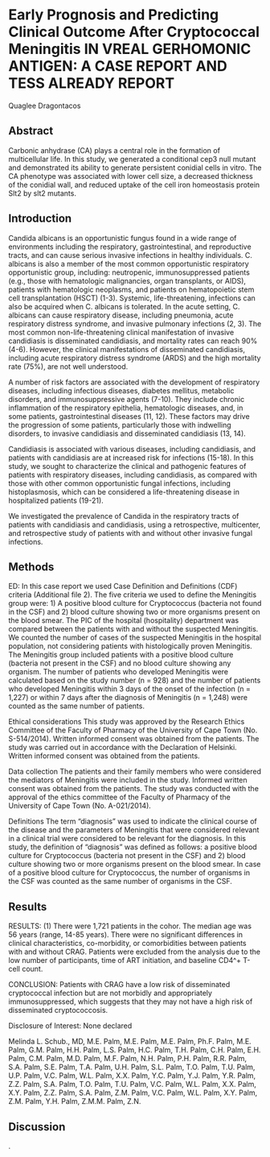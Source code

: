 # Early Prognosis and Predicting Clinical Outcome After Cryptococcal Meningitis IN VREAL GERHOMONIC ANTIGEN: A CASE REPORT AND TESS ALREADY REPORT
Quaglee Dragontacos


## Abstract
Carbonic anhydrase (CA) plays a central role in the formation of multicellular life. In this study, we generated a conditional cep3 null mutant and demonstrated its ability to generate persistent conidial cells in vitro. The CA phenotype was associated with lower cell size, a decreased thickness of the conidial wall, and reduced uptake of the cell iron homeostasis protein Slt2 by slt2 mutants.


## Introduction
Candida albicans is an opportunistic fungus found in a wide range of environments including the respiratory, gastrointestinal, and reproductive tracts, and can cause serious invasive infections in healthy individuals. C. albicans is also a member of the most common opportunistic respiratory opportunistic group, including: neutropenic, immunosuppressed patients (e.g., those with hematologic malignancies, organ transplants, or AIDS), patients with hematologic neoplasms, and patients on hematopoietic stem cell transplantation (HSCT) (1-3). Systemic, life-threatening, infections can also be acquired when C. albicans is tolerated. In the acute setting, C. albicans can cause respiratory disease, including pneumonia, acute respiratory distress syndrome, and invasive pulmonary infections (2, 3). The most common non-life-threatening clinical manifestation of invasive candidiasis is disseminated candidiasis, and mortality rates can reach 90% (4-6). However, the clinical manifestations of disseminated candidiasis, including acute respiratory distress syndrome (ARDS) and the high mortality rate (75%), are not well understood.

A number of risk factors are associated with the development of respiratory diseases, including infectious diseases, diabetes mellitus, metabolic disorders, and immunosuppressive agents (7-10). They include chronic inflammation of the respiratory epithelia, hematologic diseases, and, in some patients, gastrointestinal diseases (11, 12). These factors may drive the progression of some patients, particularly those with indwelling disorders, to invasive candidiasis and disseminated candidiasis (13, 14).

Candidiasis is associated with various diseases, including candidiasis, and patients with candidiasis are at increased risk for infections (15-18). In this study, we sought to characterize the clinical and pathogenic features of patients with respiratory diseases, including candidiasis, as compared with those with other common opportunistic fungal infections, including histoplasmosis, which can be considered a life-threatening disease in hospitalized patients (19-21).

We investigated the prevalence of Candida in the respiratory tracts of patients with candidiasis and candidiasis, using a retrospective, multicenter, and retrospective study of patients with and without other invasive fungal infections.


## Methods
ED: In this case report we used Case Definition and Definitions (CDF) criteria (Additional file 2). The five criteria we used to define the Meningitis group were: 1) A positive blood culture for Cryptococcus (bacteria not found in the CSF) and 2) blood culture showing two or more organisms present on the blood smear. The PIC of the hospital (hospitality) department was compared between the patients with and without the suspected Meningitis. We counted the number of cases of the suspected Meningitis in the hospital population, not considering patients with histologically proven Meningitis. The Meningitis group included patients with a positive blood culture (bacteria not present in the CSF) and no blood culture showing any organism. The number of patients who developed Meningitis were calculated based on the study number (n = 928) and the number of patients who developed Meningitis within 3 days of the onset of the infection (n = 1,227) or within 7 days after the diagnosis of Meningitis (n = 1,248) were counted as the same number of patients.

Ethical considerations
This study was approved by the Research Ethics Committee of the Faculty of Pharmacy of the University of Cape Town (No. S-514/2014). Written informed consent was obtained from the patients. The study was carried out in accordance with the Declaration of Helsinki. Written informed consent was obtained from the patients.

Data collection
The patients and their family members who were considered the mediators of Meningitis were included in the study. Informed written consent was obtained from the patients. The study was conducted with the approval of the ethics committee of the Faculty of Pharmacy of the University of Cape Town (No. A-021/2014).

Definitions
The term “diagnosis” was used to indicate the clinical course of the disease and the parameters of Meningitis that were considered relevant in a clinical trial were considered to be relevant for the diagnosis. In this study, the definition of “diagnosis” was defined as follows: a positive blood culture for Cryptococcus (bacteria not present in the CSF) and 2) blood culture showing two or more organisms present on the blood smear. In case of a positive blood culture for Cryptococcus, the number of organisms in the CSF was counted as the same number of organisms in the CSF.


## Results

RESULTS: (1) There were 1,721 patients in the cohor. The median age was 56 years (range, 14-85 years). There were no significant differences in clinical characteristics, co-morbidity, or comorbidities between patients with and without CRAG. Patients were excluded from the analysis due to the low number of participants, time of ART initiation, and baseline CD4^+ T-cell count.

CONCLUSION: Patients with CRAG have a low risk of disseminated cryptococcal infection but are not morbidly and appropriately immunosuppressed, which suggests that they may not have a high risk of disseminated cryptococcosis.

Disclosure of Interest: None declared

Melinda L. Schub., MD, M.E. Palm, M.E. Palm, M.E. Palm, Ph.F. Palm, M.E. Palm, G.M. Palm, H.H. Palm, L.S. Palm, H.C. Palm, T.H. Palm, C.H. Palm, E.H. Palm, C.M. Palm, M.D. Palm, M.F. Palm, N.H. Palm, P.H. Palm, R.R. Palm, S.A. Palm, S.E. Palm, T.A. Palm, U.H. Palm, S.L. Palm, T.O. Palm, T.U. Palm, U.P. Palm, V.C. Palm, W.L. Palm, X.X. Palm, Y.C. Palm, Y.J. Palm, Y.R. Palm, Z.Z. Palm, S.A. Palm, T.O. Palm, T.U. Palm, V.C. Palm, W.L. Palm, X.X. Palm, X.Y. Palm, Z.Z. Palm, S.A. Palm, Z.M. Palm, V.C. Palm, W.L. Palm, X.Y. Palm, Z.M. Palm, Y.H. Palm, Z.M.M. Palm, Z.N.


## Discussion
.
